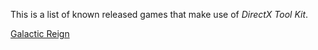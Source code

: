This is a list of known released games that make use of _DirectX Tool Kit_.

[Galactic Reign](http://go.microsoft.com/fwlink/?LinkId=281840)